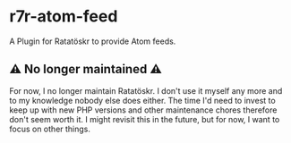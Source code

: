 r7r-atom-feed
=============

A Plugin for Ratatöskr to provide Atom feeds.

## ⚠️ No longer maintained ⚠️

For now, I no longer maintain Ratatöskr. I don't use it myself any more and to my knowledge nobody else does either. The time I'd need to invest to keep up with new PHP versions and other maintenance chores therefore don't seem worth it. I might revisit this in the future, but for now, I want to focus on other things.
